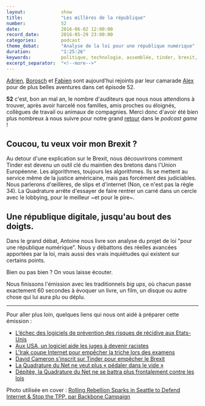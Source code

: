 ```yaml
---
layout:             show
title:              "Les œillères de la république"
number:             52
date:               2016-06-02 12:00:00
record_date:        2016-05-29 23:00:00
categories:         podcast
theme_debat:        "Analyse de la loi pour une république numérique"
duration:           "1:25:26"
keywords:           politique, technologie, assemblée, tinder, brexit, irak, corée, quadrature du net
excerpt_separator:  "<!--more-->"
---
```


[Adrien](http://twitter.com/adhumi), [Borosch](http://twitter.com/borosch) et [Fabien](http://twitter.com/CaptainLiban) sont aujourd'hui rejoints par leur camarade [Alex](http://twitter.com/ooalex) pour de plus belles aventures dans cet épisode 52.

**52** c'est, bon an mal an, le nombre d'auditeurs que nous nous attendions à trouver, après avoir harcelé nos familles, amis proches ou éloignés, collègues de travail ou animaux de compagnies. Merci donc d'avoir été bien plus nombreux à nous suivre pour notre grand [retour](/52) dans le *podcast game* !

## Coucou, tu veux voir mon Brexit ?

Au detour d'une explication sur le Brexit, nous découvrirons comment Tinder est devenu un outil clé du maintien des bretons dans l'Union Européenne.
Les algorithmes, toujours les algorithmes. Ils se mettent au service même de la justice américaine, mais pas forcément des judiciables.
Nous parlerons d'œillères, de slips et d'internet (Non, ce n'est pas la règle 34).
La Quadrature arrête d'essayer de faire rentrer un carré dans un cercle avec le lobbying, pour le meilleur ~et pour le pire~.

## Une république digitale, jusqu'au bout des doigts.

Dans le grand débat, Antoine nous livre son analyse du projet de loi "pour une république numérique". Nous y débattons des réelles avancées apportées par la loi, mais aussi des vrais inquiétudes qui existent sur certains points.

Bien ou pas bien ? On vous laisse écouter.

Nous finissons l'émission avec les traditionnels ​*big ups*​, où chacun passe exactement 60 secondes à évoquer un livre, un film, un disque ou autre chose qui lui aura plu ou déplu.

<!--more-->

---

Pour aller plus loin, quelques liens qui nous ont aidé à préparer cette émission :

- [L’échec des logiciels de prévention des risques de récidive aux Etats-Unis](http://www.lemonde.fr/pixels/article/2016/05/24/aux-etats-unis-l-echec-des-algorithmes-qui-cherchent-a-predire-le-risque-de-recidive_4925242_4408996.html)
- [Aux USA, un logiciel aide les juges à devenir racistes](http://www.numerama.com/politique/172272-aux-usa-logiciel-aide-juges-a-devenir-racistes.html)
- [L'Irak coupe Internet pour empêcher la triche lors des examens](http://www.numerama.com/politique/170734-lirak-coupe-internet-pour-empecher-la-triche-lors-des-examens.html)
- [David Cameron s'inscrit sur Tinder pour empêcher le Brexit](http://www.numerama.com/politique/170758-david-cameron-sinscrit-tinder-empecher-brexit.html)
- [La Quadrature du Net ne veut plus « pédaler dans le vide »](http://rue89.nouvelobs.com/2016/05/17/quadrature-net-veut-plus-pedaler-vide-264059)
- [Dépitée, la Quadrature du Net ne se battra plus frontalement contre les lois](http://www.numerama.com/politique/170866-depitee-la-quadrature-du-net-ne-se-battra-plus-frontalement-contre-les-lois.html)

Photo utilisée en cover : [Rolling Rebellion Sparks in Seattle to Defend Internet & Stop the TPP, par Backbone Campaign](https://www.flickr.com/photos/backbone_campaign/16467700189)
